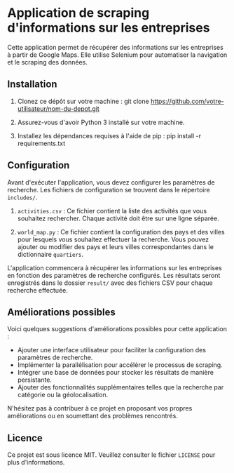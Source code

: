 # Application de scraping d'informations sur les entreprises

Cette application permet de récupérer des informations sur les entreprises à partir de Google Maps. Elle utilise Selenium pour automatiser la navigation et le scraping des données.

## Installation

1. Clonez ce dépôt sur votre machine :
git clone [https://github.com/votre-utilisateur/nom-du-depot.git
](https://github.com/roslove44/GoogleMapsScrape.git)

2. Assurez-vous d'avoir Python 3 installé sur votre machine.

3. Installez les dépendances requises à l'aide de pip :
pip install -r requirements.txt


## Configuration

Avant d'exécuter l'application, vous devez configurer les paramètres de recherche. Les fichiers de configuration se trouvent dans le répertoire `includes/`.

1. `activities.csv` : Ce fichier contient la liste des activités que vous souhaitez rechercher. Chaque activité doit être sur une ligne séparée.

2. `world_map.py` : Ce fichier contient la configuration des pays et des villes pour lesquels vous souhaitez effectuer la recherche. Vous pouvez ajouter ou modifier des pays et leurs villes correspondantes dans le dictionnaire `quartiers`.



L'application commencera à récupérer les informations sur les entreprises en fonction des paramètres de recherche configurés. Les résultats seront enregistrés dans le dossier `result/` avec des fichiers CSV pour chaque recherche effectuée.

## Améliorations possibles

Voici quelques suggestions d'améliorations possibles pour cette application :

- Ajouter une interface utilisateur pour faciliter la configuration des paramètres de recherche.
- Implémenter la parallélisation pour accélérer le processus de scraping.
- Intégrer une base de données pour stocker les résultats de manière persistante.
- Ajouter des fonctionnalités supplémentaires telles que la recherche par catégorie ou la géolocalisation.

N'hésitez pas à contribuer à ce projet en proposant vos propres améliorations ou en soumettant des problèmes rencontrés.

## Licence

Ce projet est sous licence MIT. Veuillez consulter le fichier `LICENSE` pour plus d'informations.

